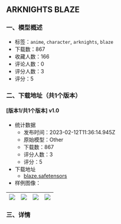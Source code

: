## ARKNIGHTS BLAZE
### 一、模型概述

- 标签：`anime`, `character`, `arknights`, `blaze`
- 下载数：867
- 收藏人数：166
- 评论人数：0
- 评分人数：3
- 评分：5

### 二、下载地址（共1个版本）

#### [版本1/共1个版本] v1.0

- 统计数据
  - 发布时间：2023-02-12T11:36:14.945Z
  - 原始模型：Other
  - 下载数：867
  - 评分人数：3
  - 评分：5
- 下载地址
  - [blaze.safetensors](https://civitai.com/api/download/models/9711)
- 样例图像：

| <img src="https://image.civitai.com/xG1nkqKTMzGDvpLrqFT7WA/9fe1d9e9-73d5-4393-4ef2-600dbf0e2700/width=450/93977.jpeg" /> | <img src="https://image.civitai.com/xG1nkqKTMzGDvpLrqFT7WA/758e5b2b-0e26-4f35-5ee5-59936cd6fa00/width=450/93982.jpeg" /> | <img src="https://image.civitai.com/xG1nkqKTMzGDvpLrqFT7WA/02b8518c-db2d-49c9-c513-68584e4d3c00/width=450/93981.jpeg" /> | <img src="https://image.civitai.com/xG1nkqKTMzGDvpLrqFT7WA/3bd1da67-4c67-4d38-2120-a6a476519800/width=450/93980.jpeg" /> |
| ---- | ---- | ---- | ---- |


### 三、详情
<p></p>